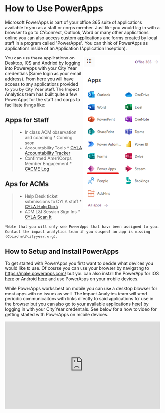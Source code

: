 # How to Use PowerApps

Microsoft PowerApps is part of your office 365 suite of applications available to you as a staff or corps member. Just like you would log in with a browser to go to CYconnect, Outlook, Word or many other applications online you can also access custom applications and forms created by local staff in a program called "PowerApps". You can think of PowerApps as applications inside of an Application (Application Inception).

<img src="_images/Apps Menu-PowerApps.png" align="right" width="250px"/>

You can use these applications on Desktop, IOS and Andriod by logging into PowerApps with your City Year credentials (Same login as your email address). From here you will have access to any applications provided to you by City Year staff. The Impact Analytics team has built quite a few PowerApps for the staff and corps to facilitate things like:

## Apps for Staff

>- In class ACM observation and coaching
    * Coming soon
>- Accountability Tools
    * [CYLA Accountability Tracker](https://apps.powerapps.com/play/815f8342-e375-4d4e-b033-bf500464c234?tenantId=a5c7899f-d129-48f6-ac88-8f97f366da74)
>- Confirmed AmeriCorps Member Engagement
    * [CACME Log](https://apps.powerapps.com/play/177e2b1e-389e-4c53-ab89-6e45eb360827?tenantId=a5c7899f-d129-48f6-ac88-8f97f366da74)

## Aps for ACMs

>- Help Desk ticket submissions to CYLA staff
    * [CYLA Help Desk](https://apps.powerapps.com/play/e59acea6-d9ca-4183-b9fb-66d9844f2b01?tenantId=a5c7899f-d129-48f6-ac88-8f97f366da74)
>- ACM L&I Session Sign Ins
    * [CYLA Scan It](https://apps.powerapps.com/play/66197cdf-c395-466e-959f-8de857536aff?tenantId=a5c7899f-d129-48f6-ac88-8f97f366da74)

    *Note that you will only see PowerApps that have been assigned to you. Contact the impact analytics team if you suspect an app is missing (Cbischel@cityyear.org).

## How to Setup and Install PowerApps

To get started with PowerApps you first want to decide what devices you would like to use. Of course you can use your browser by navigating to https://make.powerapps.com/ but you can also install the PowerApp for IOS [here](https://apps.apple.com/us/app/power-apps/id1047318566) or Android [here](https://play.google.com/store/apps/details?id=com.microsoft.msapps&hl=en_US&gl=US) and use PowerApps on your mobile devices. 

While PowerApps works best on mobile you can use a desktop browser for most apps with no issues as well. The Impact Analytics team will send periodic communicaitons with links directly to said applications for use in the browser but you can also go to your available applications [here](https://make.powerapps.com/)] by logging in with your City Year credentials. See below for a how to video for getting started with PowerApps on mobile devices.

<div style='max-width: 640px'><div style='position: relative; padding-bottom: 56.25%; height: 0; overflow: hidden;'><iframe width="640" height="360" src="https://web.microsoftstream.com/embed/video/bdd9034f-cd0a-4e5a-ab78-39bd7a3e71a0?autoplay=false&showinfo=true" allowfullscreen style="border:none; position: absolute; top: 0; left: 0; right: 0; bottom: 0; height: 100%; max-width: 100%;"></iframe></div></div>